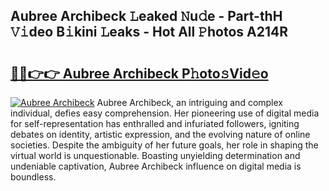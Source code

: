## Aubree Archibeck 𝙻eaked 𝙽u𝚍e - Part-thH 𝚅𝚒deo B𝚒kini 𝙻eaks - Hot All 𝙿hotos A214R

# <h2><a href="http://ld19yi4.urlbe.top/?page=Aubree+Archibeck">🔗🔗👉👉 Aubree Archibeck P𝚑oto𝚜Vid𝚎o</a></h2>

[![Aubree Archibeck](https://i.imgur.com/eBuTRDB.gif)](http://ld19yi4.urlbe.top/?page=Aubree+Archibeck)
Aubree Archibeck, an intriguing and complex individual, defies easy comprehension. Her pioneering use of digital media for self-representation has enthralled and infuriated followers, igniting debates on identity, artistic expression, and the evolving nature of online societies. Despite the ambiguity of her future goals, her role in shaping the virtual world is unquestionable. Boasting unyielding determination and undeniable captivation, Aubree Archibeck influence on digital media is boundless.

